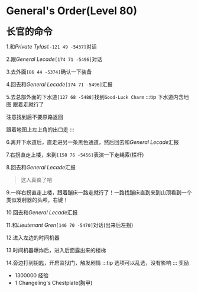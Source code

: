 # General's Order(Level 80)
<span style="font-size: 25px;">**长官的命令**</span>

1.和*Private Tylas*`[-121 49 -5437]`对话

2.跟*General Lecade*`[174 71 -5496]`对话

3.去外面`[86 44 -5374]`确认一下装备

4.回去和*General Lecade*`[174 71 -5496]`汇报

5.去总部外面的下水道`[127 68 -5488]`找到`Good-Luck Charm`
:::tip
下水道内含地图 跟着走就行了

注意找到后不要原路返回

跟着地图上左上角的出口走
:::

6.离开下水道后，直走进另一条黑色通道，然后回去和*General Lecade*汇报

7.右拐直走上楼，来到`[158 76 -5456]`表演一下走绳索(栏杆)

8.回去和*General Lecade*汇报
>这人真疯了吧

9.一样右拐直走上楼，跟着蹦床一路走就行了！一路找蹦床直到来到山顶看到一个类似发射器的头颅，右键！

10.回去和*General Lecade*汇报

11.和*Lieutenant Gren*`[146 70 -5470]`对话(出来后左拐)

12.进入左边的时间机器

13.时间机器爆炸后，进入后面露出来的楼梯

14.旁边打到钥匙，开启监狱门，触发剧情
:::tip
选项可以乱选，没有影响
:::
奖励
+ 1300000 经验
+ 1 Changeling's Chestplate(胸甲)